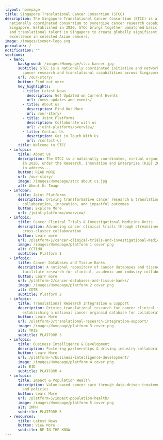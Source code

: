 ```yaml
---
layout: homepage
title: Singapore Translational Cancer Consortium (STCC)
description: The Singapore Translational Cancer Consortium (STCC) is a
  nationally coordinated consortium to synergise cancer research capabilities in
  Singapore. Established in 2020, STCC brings together unmatched basic, clinical
  and translational talent in Singapore to create globally significant peaks of
  excellence in selected Asian cancers.
image: /images/isomer-logo.svg
permalink: /
notification: ""
sections:
  - hero:
      background: /images/Homepage/stcc banner.jpg
      subtitle: STCC is a nationally coordinated initiative and network to synergise
        cancer research and translational capabilities across Singapore
      url: /our-story/
      button: Find out more
      key_highlights:
        - title: Latest News
          description: Get Updated on Current Events
          url: /news-updates-and-events/
        - title: About us
          description: Find Out More
          url: /our-story/
        - title: Joint Platforms
          description: Collaborate with us
          url: /joint-platforms/overview/
        - title: Contact Us
          description: Get in Touch With Us
          url: /contact-us
      title: Welcome to STCC
  - infopic:
      title: About Us
      description: The STCC is a nationally coordinated, virtual organisation set up
        in 2020, under the Research, Innovation and Enterprise (RIE) 2020 Plan,
        to address...
      button: READ MORE
      url: /our-story/
      image: /images/Homepage/stcc about us.jpg
      alt: About Us Image
  - infobar:
      title: Joint Platforms
      description: Driving transformative cancer research & translation, fostering
        collaboration, innovation, and impactful outcomes
      button: Explore More
      url: /joint-platforms/overview/
  - infopic:
      title: Cancer Clinical Trials & Investigational Medicine Units
      description: Advancing cancer clinical trials through streamlined research and
        cross-cluster collaboration
      button: Learn more
      url: /platform-1/cancer-clinical-trials-and-investigational-medicine-units/
      image: /images/Homepage/platform 1 cover.png
      alt: CCTIMU
      subtitle: Platform 1
  - infopic:
      title: Cancer Databases and Tissue Banks
      description: A national repository of cancer databases and tissue banks to
        facilitate research for clinical, academic and industry collaborators
      button: Learn more
      url: /platform-2/cancer-databases-and-tissue-banks/
      image: /images/Homepage/platform 2 cover.png
      alt: CDTB
      subtitle: Platform 2
  - infopic:
      title: Translational Research Integration & Support
      description: Driving translational research for cancer clinical trials studies &
        establishing a national cancer organoid database for collaboration
      button: Learn More
      url: /platform-3/translational-research-integration-support/
      image: /images/Homepage/platform 3 cover.png
      alt: TRIS
      subtitle: PLATFORM 3
  - infopic:
      title: Business Intelligence & Development
      description: Fostering partnerships & driving industry collaborations and engagement
      button: Learn More
      url: /platform-4/business-intelligence-development/
      image: /images/Homepage/platform 4 cover.png
      alt: BID
      subtitle: PLATFORM 4
  - infopic:
      title: Impact & Population Health
      description: Value-based cancer care through data-driven treatment guidelines
        and policies
      button: Learn More
      url: /platform-5/impact-population-health/
      image: /images/Homepage/platform 5 cover.png
      alt: IMPH
      subtitle: PLATFORM 5
  - resources:
      title: Latest News
      button: View More
      subtitle: BE IN THE KNOW
---
```

